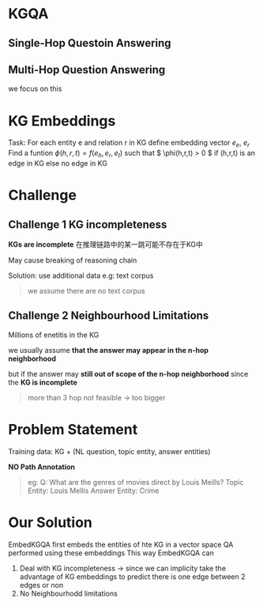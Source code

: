# KGQA

## Single-Hop Questoin Answering

## Multi-Hop Question Answering
we focus on this 


# KG Embeddings

Task: For each entity e and relation r in KG define embedding vector $e_e$, $e_r$
Find a funtion $\phi(h,r,t) = f(e_h,e_r,e_t)$ such that 
$ \phi(h,r,t) > 0 $ if (h,r,t) is an edge in KG else no edge in KG
# Challenge

## Challenge 1 KG incompleteness
**KGs are incomplete** 在推理链路中的某一跳可能不存在于KG中

May cause breaking of reasoning chain

Solution: use additional data e.g: text corpus

> we assume there are no text corpus

## Challenge 2 Neighbourhood Limitations

Millions of enetitis in the KG

we usually assume **that the answer may appear in the n-hop neighborhood**

but if the answer may **still out of scope of the n-hop neighborhood** since the **KG is incomplete**

> more than 3 hop not feasible -> too bigger

# Problem Statement
Training data: KG + (NL question, topic entity, answer entities)

**NO Path Annotation**

> eg:
> Q: What are the genres of movies direct by Louis Meills?
> Topic Entity: Louis Mellis
> Answer Entity: Crime

# Our Solution
EmbedKGQA first embeds the entities of hte KG in a vector space
QA performed using these embeddings
This way EmbedKGQA can
1. Deal with KG incompleteness -> since we can implicity take the advantage of KG embeddings to predict there is one edge between 2 edges or non
2. No Neighbourhodd limitations 
